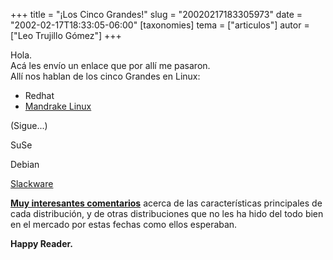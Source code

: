 +++
title = "¡Los Cinco Grandes!"
slug = "20020217183305973"
date = "2002-02-17T18:33:05-06:00"
[taxonomies]
tema = ["articulos"]
autor = ["Leo Trujillo Gómez"]
+++

Hola.  
Acá les envío un enlace que por allí me pasaron.  
Allí nos hablan de los cinco Grandes en Linux:

-   Redhat
-   [Mandrake Linux](http://www.mandrake.com)

(Sigue...)

<!-- more -->
SuSe

Debian

[Slackware](http://www.slackware.com)

**[Muy interesantes
comentarios](http://www.distrowatch.com/game-spanish.php)** acerca de
las características principales de cada distribución, y de otras
distribuciones que no les ha hido del todo bien en el mercado por estas
fechas como ellos esperaban.

**Happy Reader.**

